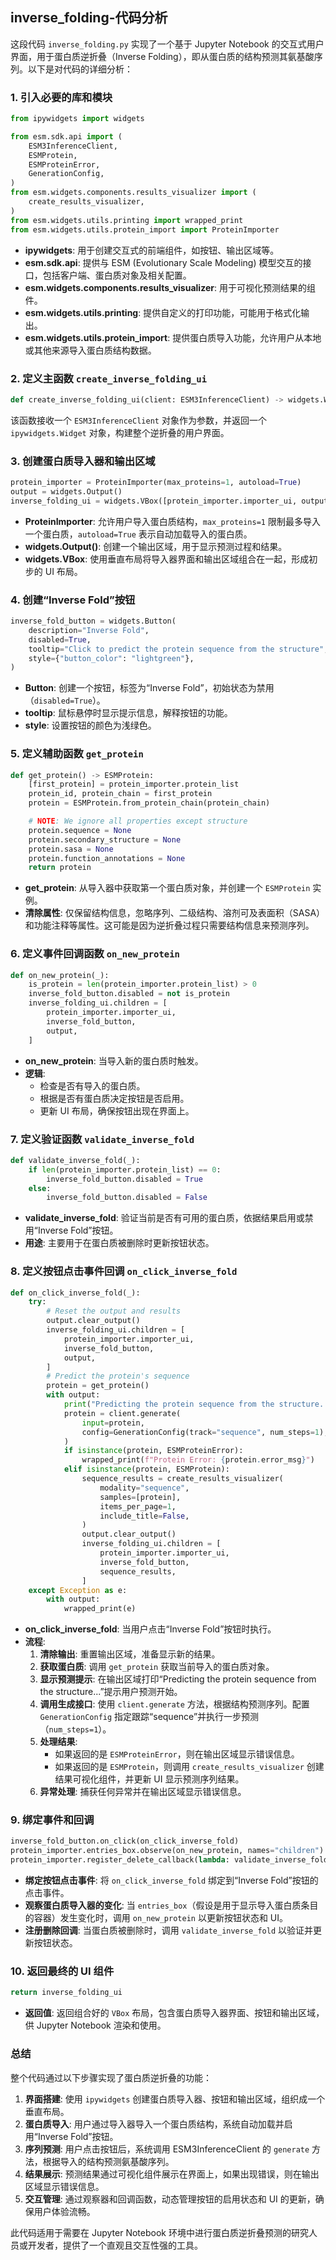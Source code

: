 ## inverse_folding-代码分析
这段代码 `inverse_folding.py` 实现了一个基于 Jupyter Notebook 的交互式用户界面，用于蛋白质逆折叠（Inverse Folding），即从蛋白质的结构预测其氨基酸序列。以下是对代码的详细分析：

### 1. 引入必要的库和模块

```python
from ipywidgets import widgets

from esm.sdk.api import (
    ESM3InferenceClient,
    ESMProtein,
    ESMProteinError,
    GenerationConfig,
)
from esm.widgets.components.results_visualizer import (
    create_results_visualizer,
)
from esm.widgets.utils.printing import wrapped_print
from esm.widgets.utils.protein_import import ProteinImporter
```

- **ipywidgets**: 用于创建交互式的前端组件，如按钮、输出区域等。
- **esm.sdk.api**: 提供与 ESM (Evolutionary Scale Modeling) 模型交互的接口，包括客户端、蛋白质对象及相关配置。
- **esm.widgets.components.results_visualizer**: 用于可视化预测结果的组件。
- **esm.widgets.utils.printing**: 提供自定义的打印功能，可能用于格式化输出。
- **esm.widgets.utils.protein_import**: 提供蛋白质导入功能，允许用户从本地或其他来源导入蛋白质结构数据。

### 2. 定义主函数 `create_inverse_folding_ui`

```python
def create_inverse_folding_ui(client: ESM3InferenceClient) -> widgets.Widget:
```

该函数接收一个 `ESM3InferenceClient` 对象作为参数，并返回一个 `ipywidgets.Widget` 对象，构建整个逆折叠的用户界面。

### 3. 创建蛋白质导入器和输出区域

```python
protein_importer = ProteinImporter(max_proteins=1, autoload=True)
output = widgets.Output()
inverse_folding_ui = widgets.VBox([protein_importer.importer_ui, output])
```

- **ProteinImporter**: 允许用户导入蛋白质结构，`max_proteins=1` 限制最多导入一个蛋白质，`autoload=True` 表示自动加载导入的蛋白质。
- **widgets.Output()**: 创建一个输出区域，用于显示预测过程和结果。
- **widgets.VBox**: 使用垂直布局将导入器界面和输出区域组合在一起，形成初步的 UI 布局。

### 4. 创建“Inverse Fold”按钮

```python
inverse_fold_button = widgets.Button(
    description="Inverse Fold",
    disabled=True,
    tooltip="Click to predict the protein sequence from the structure",
    style={"button_color": "lightgreen"},
)
```

- **Button**: 创建一个按钮，标签为“Inverse Fold”，初始状态为禁用（`disabled=True`）。
- **tooltip**: 鼠标悬停时显示提示信息，解释按钮的功能。
- **style**: 设置按钮的颜色为浅绿色。

### 5. 定义辅助函数 `get_protein`

```python
def get_protein() -> ESMProtein:
    [first_protein] = protein_importer.protein_list
    protein_id, protein_chain = first_protein
    protein = ESMProtein.from_protein_chain(protein_chain)

    # NOTE: We ignore all properties except structure
    protein.sequence = None
    protein.secondary_structure = None
    protein.sasa = None
    protein.function_annotations = None
    return protein
```

- **get_protein**: 从导入器中获取第一个蛋白质对象，并创建一个 `ESMProtein` 实例。
- **清除属性**: 仅保留结构信息，忽略序列、二级结构、溶剂可及表面积（SASA）和功能注释等属性。这可能是因为逆折叠过程只需要结构信息来预测序列。

### 6. 定义事件回调函数 `on_new_protein`

```python
def on_new_protein(_):
    is_protein = len(protein_importer.protein_list) > 0
    inverse_fold_button.disabled = not is_protein
    inverse_folding_ui.children = [
        protein_importer.importer_ui,
        inverse_fold_button,
        output,
    ]
```

- **on_new_protein**: 当导入新的蛋白质时触发。
- **逻辑**:
  - 检查是否有导入的蛋白质。
  - 根据是否有蛋白质决定按钮是否启用。
  - 更新 UI 布局，确保按钮出现在界面上。

### 7. 定义验证函数 `validate_inverse_fold`

```python
def validate_inverse_fold(_):
    if len(protein_importer.protein_list) == 0:
        inverse_fold_button.disabled = True
    else:
        inverse_fold_button.disabled = False
```

- **validate_inverse_fold**: 验证当前是否有可用的蛋白质，依据结果启用或禁用“Inverse Fold”按钮。
- **用途**: 主要用于在蛋白质被删除时更新按钮状态。

### 8. 定义按钮点击事件回调 `on_click_inverse_fold`

```python
def on_click_inverse_fold(_):
    try:
        # Reset the output and results
        output.clear_output()
        inverse_folding_ui.children = [
            protein_importer.importer_ui,
            inverse_fold_button,
            output,
        ]
        # Predict the protein's sequence
        protein = get_protein()
        with output:
            print("Predicting the protein sequence from the structure...")
            protein = client.generate(
                input=protein,
                config=GenerationConfig(track="sequence", num_steps=1),
            )
            if isinstance(protein, ESMProteinError):
                wrapped_print(f"Protein Error: {protein.error_msg}")
            elif isinstance(protein, ESMProtein):
                sequence_results = create_results_visualizer(
                    modality="sequence",
                    samples=[protein],
                    items_per_page=1,
                    include_title=False,
                )
                output.clear_output()
                inverse_folding_ui.children = [
                    protein_importer.importer_ui,
                    inverse_fold_button,
                    sequence_results,
                ]
    except Exception as e:
        with output:
            wrapped_print(e)
```

- **on_click_inverse_fold**: 当用户点击“Inverse Fold”按钮时执行。
- **流程**:
  1. **清除输出**: 重置输出区域，准备显示新的结果。
  2. **获取蛋白质**: 调用 `get_protein` 获取当前导入的蛋白质对象。
  3. **显示预测提示**: 在输出区域打印“Predicting the protein sequence from the structure...”提示用户预测开始。
  4. **调用生成接口**: 使用 `client.generate` 方法，根据结构预测序列。配置 `GenerationConfig` 指定跟踪“sequence”并执行一步预测（`num_steps=1`）。
  5. **处理结果**:
     - 如果返回的是 `ESMProteinError`，则在输出区域显示错误信息。
     - 如果返回的是 `ESMProtein`，则调用 `create_results_visualizer` 创建结果可视化组件，并更新 UI 显示预测序列结果。
  6. **异常处理**: 捕获任何异常并在输出区域显示错误信息。

### 9. 绑定事件和回调

```python
inverse_fold_button.on_click(on_click_inverse_fold)
protein_importer.entries_box.observe(on_new_protein, names="children")
protein_importer.register_delete_callback(lambda: validate_inverse_fold(None))
```

- **绑定按钮点击事件**: 将 `on_click_inverse_fold` 绑定到“Inverse Fold”按钮的点击事件。
- **观察蛋白质导入器的变化**: 当 `entries_box`（假设是用于显示导入蛋白质条目的容器）发生变化时，调用 `on_new_protein` 以更新按钮状态和 UI。
- **注册删除回调**: 当蛋白质被删除时，调用 `validate_inverse_fold` 以验证并更新按钮状态。

### 10. 返回最终的 UI 组件

```python
return inverse_folding_ui
```

- **返回值**: 返回组合好的 `VBox` 布局，包含蛋白质导入器界面、按钮和输出区域，供 Jupyter Notebook 渲染和使用。

### 总结

整个代码通过以下步骤实现了蛋白质逆折叠的功能：

1. **界面搭建**: 使用 `ipywidgets` 创建蛋白质导入器、按钮和输出区域，组织成一个垂直布局。
2. **蛋白质导入**: 用户通过导入器导入一个蛋白质结构，系统自动加载并启用“Inverse Fold”按钮。
3. **序列预测**: 用户点击按钮后，系统调用 ESM3InferenceClient 的 `generate` 方法，根据导入的结构预测氨基酸序列。
4. **结果展示**: 预测结果通过可视化组件展示在界面上，如果出现错误，则在输出区域显示错误信息。
5. **交互管理**: 通过观察器和回调函数，动态管理按钮的启用状态和 UI 的更新，确保用户体验流畅。

此代码适用于需要在 Jupyter Notebook 环境中进行蛋白质逆折叠预测的研究人员或开发者，提供了一个直观且交互性强的工具。
